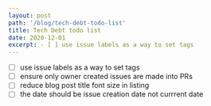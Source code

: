 ```yaml
---
layout: post
path: '/blog/tech-debt-todo-list'
title: Tech Debt todo list
date: 2020-12-01
excerpt: - [ ] use issue labels as a way to set tags
---
```

- [ ] use issue labels as a way to set tags
- [ ] ensure only owner created issues are made into PRs
- [ ] reduce blog post title font size in listing
- [ ] the date should be issue creation date not currrent date
